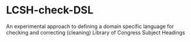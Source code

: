 
# LCSH-check-DSL


An experimental approach to defining a domain specific language
for checking and correcting (cleaning)
Library of Congress Subject Headings



